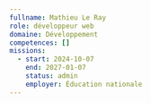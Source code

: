 ```yaml
---
fullname: Mathieu Le Ray
role: développeur web
domaine: Développement
competences: []
missions:
  - start: 2024-10-07
    end: 2027-01-07
    status: admin
    employer: Éducation nationale
---
```

